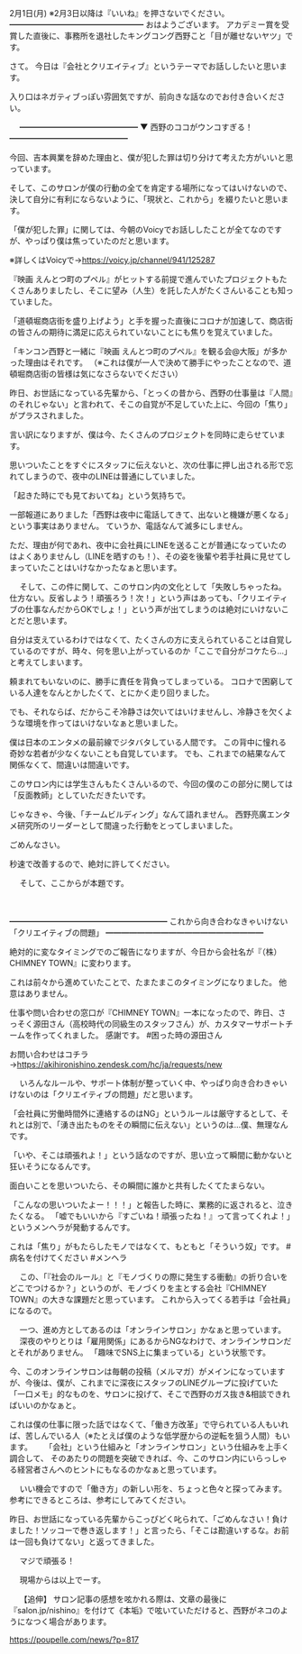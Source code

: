 2月1日(月) ※2月3日以降は『いいね』を押さないでください。
━━━━━━━━━━━━━━━━━
おはようございます。
アカデミー賞を受賞した直後に、事務所を退社したキングコング西野こと「目が離せないヤツ」です。

さて。
今日は『会社とクリエイティブ』というテーマでお話ししたいと思います。

入り口はネガティブっぽい雰囲気ですが、前向きな話なのでお付き合いください。

　
━━━━━━━━━━━━━━━
▼ 西野のココがウンコすぎる！
━━━━━━━━━━━━━━━

今回、吉本興業を辞めた理由と、僕が犯した罪は切り分けて考えた方がいいと思っています。

そして、このサロンが僕の行動の全てを肯定する場所になってはいけないので、決して自分に有利にならないように、「現状と、これから」を綴りたいと思います。

「僕が犯した罪」に関しては、今朝のVoicyでお話ししたことが全てなのですが、やっぱり僕は焦っていたのだと思います。

※詳しくはVoicyで→https://voicy.jp/channel/941/125287

『映画 えんとつ町のプペル』がヒットする前提で進んでいたプロジェクトもたくさんありましたし、そこに望み（人生）を託した人がたくさんいることも知っていました。

「道頓堀商店街を盛り上げよう」と手を握った直後にコロナが加速して、商店街の皆さんの期待に満足に応えられていないことにも焦りを覚えていました。

「キンコン西野と一緒に『映画 えんとつ町のプペル』を観る会@大阪」が多かった理由はそれです。
（※これは僕が一人で決めて勝手にやったことなので、道頓堀商店街の皆様は気になさらないでください）

昨日、お世話になっている先輩から、「とっくの昔から、西野の仕事量は『人間』のそれじゃない」と言われて、そこの自覚が不足していた上に、今回の「焦り」がプラスされました。

言い訳になりますが、僕は今、たくさんのプロジェクトを同時に走らせています。

思いついたことをすぐにスタッフに伝えないと、次の仕事に押し出される形で忘れてしまうので、夜中のLINEは普通にしていました。

「起きた時にでも見ておいてね」という気持ちで。

一部報道にありました「西野は夜中に電話してきて、出ないと機嫌が悪くなる」という事実はありません。
ていうか、電話なんて滅多にしません。

ただ、理由が何であれ、夜中に会社員にLINEを送ることが普通になっていたのはよくありませんし（LINEを晒すのも！）、その姿を後輩や若手社員に見せてしまっていたことはいけなかったなぁと思います。

　
そして、この件に関して、このサロン内の文化として「失敗しちゃったね。仕方ない。反省しよう！頑張ろう！次！」という声はあっても、「クリエイティブの仕事なんだからOKでしょ！」という声が出てしまうのは絶対にいけないことだと思います。

自分は支えているわけではなくて、たくさんの方に支えられていることは自覚しているのですが、時々、何を思い上がっているのか「ここで自分がコケたら…」と考えてしまいます。

頼まれてもいないのに、勝手に責任を背負ってしまっている。
コロナで困窮している人達をなんとかしたくて、とにかく走り回りました。

でも、それならば、だからこそ冷静さは欠いてはいけませんし、冷静さを欠くような環境を作ってはいけないなぁと思いました。

僕は日本のエンタメの最前線でジタバタしている人間です。
この背中に憧れる奇妙な若者が少なくないことも自覚しています。
でも、これまでの結果なんて関係なくて、間違いは間違いです。

このサロン内には学生さんもたくさんいるので、今回の僕のこの部分に関しては「反面教師」としていただきたいです。

じゃなきゃ、今後、「チームビルディング」なんて語れません。
西野亮廣エンタメ研究所のリーダーとして間違った行動をとってしまいました。

ごめんなさい。

秒速で改善するので、絶対に許してください。

　
そして、ここからが本題です。

　

━━━━━━━━━━━━━━━━━━━━
これから向き合わなきゃいけない「クリエイティブの問題」
━━━━━━━━━━━━━━━━━━━━

絶対的に変なタイミングでのご報告になりますが、今日から会社名が『（株）CHIMNEY TOWN』に変わります。

これは前々から進めていたことで、たまたまこのタイミングになりました。
他意はありません。

仕事や問い合わせの窓口が『CHIMNEY TOWN』一本になったので、昨日、さっそく源田さん（高校時代の同級生のスタッフさん）が、カスタマーサポートチームを作ってくれました。
感謝です。
#困った時の源田さん

お問い合わせはコチラ→https://akihironishino.zendesk.com/hc/ja/requests/new

　
いろんなルールや、サポート体制が整っていく中、やっぱり向き合わきゃいけないのは「クリエイティブの問題」だと思います。

「会社員に労働時間外に連絡するのはNG」というルールは厳守するとして、それとは別で、「湧き出たものをその瞬間に伝えない」というのは…僕、無理なんです。

「いや、そこは頑張れよ！」という話なのですが、思い立って瞬間に動かないと狂いそうになるんです。

面白いことを思いついたら、その瞬間に誰かと共有したくてたまらない。

「こんなの思いついたよー！！！」と報告した時に、業務的に返されると、泣きたくなる。
「嘘でもいいから『すごいね！頑張ったね！』って言ってくれよ！」というメンヘラが発動するんです。

これは「焦り」がもたらしたモノではなくて、もともと「そういう奴」です。
#病名を付けてください
#メンヘラ

　
この、「『社会のルール』と『モノづくりの際に発生する衝動』の折り合いをどこでつけるか？」というのが、モノづくりを主とする会社『CHIMNEY TOWN』の大きな課題だと思っています。
これから入ってくる若手は「会社員」になるので。

　
一つ、進め方としてあるのは「オンラインサロン」かなぁと思っています。
　
深夜のやりとりは「雇用関係」にあるからNGなわけで、オンラインサロンだとそれがありません。
「趣味でSNS上に集まっている」という状態です。

今、このオンラインサロンは毎朝の投稿（メルマガ）がメインになっていますが、今後は、僕が、これまでに深夜にスタッフのLINEグループに投げていた「一口メモ」的なものを、サロンに投げて、そこで西野のガス抜き&相談できればいいのかなぁと。
　

これは僕の仕事に限った話ではなくて、「働き方改革」で守られている人もいれば、苦しんでいる人（※たとえば僕のような低学歴からの逆転を狙う人間）もいます。
　
「会社」という仕組みと「オンラインサロン」という仕組みを上手く調合して、
そのあたりの問題を突破できれば、今、このサロン内にいらっしゃる経営者さんへのヒントにもなるのかなぁと思っています。

　
いい機会ですので「働き方」の新しい形を、ちょっと色々と探ってみます。
参考にできるところは、参考にしてみてください。

昨日、お世話になっている先輩からこっぴどく叱られて、「ごめんなさい！負けました！ソッコーで巻き返します！」と言ったら、「そこは勘違いするな。お前は一回も負けてない」と返ってきました。

　
マジで頑張る！

　
現場からは以上でーす。
　
　

　
【追伸】
サロン記事の感想を呟かれる際は、文章の最後に『salon.jp/nishino』を付けて《本垢》で呟いていただけると、西野がネコのようになつく場合があります。

https://poupelle.com/news/?p=817
